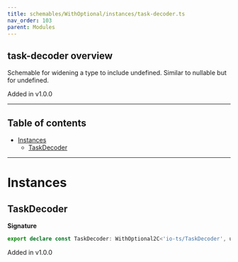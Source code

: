 ```yaml
---
title: schemables/WithOptional/instances/task-decoder.ts
nav_order: 103
parent: Modules
---
```


## task-decoder overview

Schemable for widening a type to include undefined. Similar to nullable but for undefined.

Added in v1.0.0

---

<h2 class="text-delta">Table of contents</h2>

- [Instances](#instances)
  - [TaskDecoder](#taskdecoder)

---

# Instances

## TaskDecoder

**Signature**

```ts
export declare const TaskDecoder: WithOptional2C<'io-ts/TaskDecoder', unknown>
```

Added in v1.0.0
